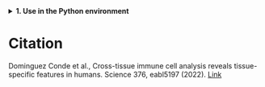 <details>
<summary><strong>1. Use in the Python environment</strong></summary>

+ <details>
  <summary><strong>1.1. Import the module</strong></summary>

  # title 1
  content1
  ## subtitle 1
  content 1.1
  ## subtitle 2
  content 1.2
  # title 2
  content 2
  </details>

+ <details>
  <summary><strong>1.2. Export the module</strong></summary>
  content2
  </details>

</details>

# Citation

Dominguez Conde et al., Cross-tissue immune cell analysis reveals tissue-specific features in humans. Science 376, eabl5197 (2022). [Link](https://doi.org/10.1126/science.abl5197)
